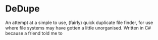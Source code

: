# DeDupe

An attempt at a simple to use, (fairly) quick duplicate file finder, for use where file systems may have gotten a little unorganised.
Written in C# because a friend told me to
